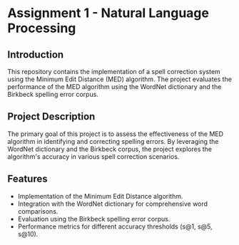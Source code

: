 # Assignment 1 - Natural Language Processing

## Introduction
This repository contains the implementation of a spell correction system using the Minimum Edit Distance (MED) algorithm. The project evaluates the performance of the MED algorithm using the WordNet dictionary and the Birkbeck spelling error corpus.

## Project Description
The primary goal of this project is to assess the effectiveness of the MED algorithm in identifying and correcting spelling errors. By leveraging the WordNet dictionary and the Birkbeck corpus, the project explores the algorithm's accuracy in various spell correction scenarios.

## Features
- Implementation of the Minimum Edit Distance algorithm.
- Integration with the WordNet dictionary for comprehensive word comparisons.
- Evaluation using the Birkbeck spelling error corpus.
- Performance metrics for different accuracy thresholds (s@1, s@5, s@10).

